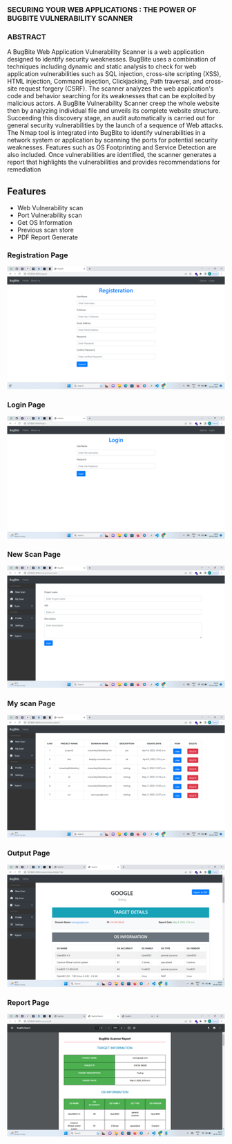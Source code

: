 
###  SECURING YOUR WEB APPLICATIONS : THE POWER OF BUGBITE VULNERABILITY SCANNER

### ABSTRACT

A BugBite Web Application Vulnerability Scanner is a web application 
designed to identify security weaknesses. BugBite uses a combination of 
techniques including dynamic and static analysis to check for web application 
vulnerabilities such as SQL injection, cross-site scripting (XSS), HTML 
injection, Command injection, Clickjacking, Path traversal, and cross-site 
request forgery (CSRF). The scanner analyzes the web application's code and 
behavior searching for its weaknesses that can be exploited by malicious 
actors. A BugBite Vulnerability Scanner creep the whole website then by 
analyzing individual file and unveils its complete website structure. 
Succeeding this discovery stage, an audit automatically is carried out for 
general security vulnerabilities by the launch of a sequence of Web attacks. 
The Nmap tool is integrated into BugBite to identify vulnerabilities in a 
network system or application by scanning the ports for potential security 
weaknesses. Features such as OS Footprinting and Service Detection are also 
included. Once vulnerabilities are identified, the scanner generates a report 
that highlights the vulnerabilities and provides recommendations for 
remediation 

## Features

* Web Vulnerability scan
* Port Vulnerability scan
* Get OS Information
* Previous scan store
* PDF Report Generate


### Registration Page
<img src="Screenshot/Register.png" alt="login">

### Login Page
<img src="Screenshot/Login.png" alt="login">

### New Scan Page
<img src="Screenshot/New Scan.png" alt="login">

### My scan Page
<img src="Screenshot/My Scan.png" alt="login">

### Output Page
<img src="Screenshot/output.png" alt="login">

### Report Page
<img src="Screenshot/report.png" alt="login">
